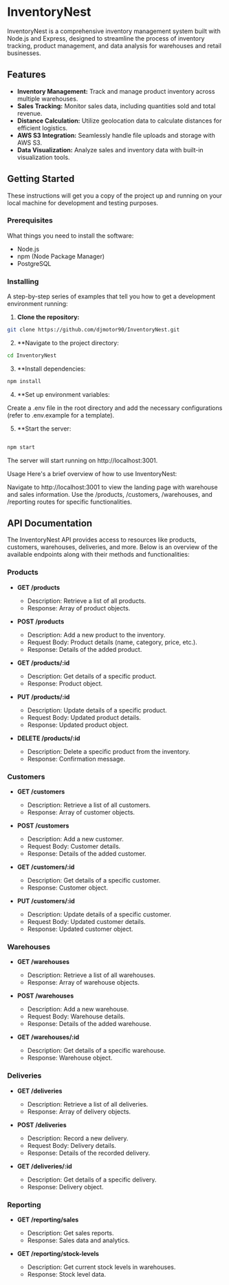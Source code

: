 # InventoryNest

InventoryNest is a comprehensive inventory management system built with Node.js and Express, designed to streamline the process of inventory tracking, product management, and data analysis for warehouses and retail businesses.

## Features

- **Inventory Management:** Track and manage product inventory across multiple warehouses.
- **Sales Tracking:** Monitor sales data, including quantities sold and total revenue.
- **Distance Calculation:** Utilize geolocation data to calculate distances for efficient logistics.
- **AWS S3 Integration:** Seamlessly handle file uploads and storage with AWS S3.
- **Data Visualization:** Analyze sales and inventory data with built-in visualization tools.

## Getting Started

These instructions will get you a copy of the project up and running on your local machine for development and testing purposes.

### Prerequisites

What things you need to install the software:

- Node.js
- npm (Node Package Manager)
- PostgreSQL

### Installing

A step-by-step series of examples that tell you how to get a development environment running:

1. **Clone the repository:**
  
  ```bash
  git clone https://github.com/djmotor90/InventoryNest.git
  ```

2. **Navigate to the project directory:

  ```bash
  cd InventoryNest
  ```
3. **Install dependencies:

  ```bash
  npm install
  ```
4. **Set up environment variables:

Create a .env file in the root directory and add the necessary configurations (refer to .env.example for a template).

5. **Start the server:

  ```bash

  npm start
  ```

The server will start running on http://localhost:3001.

Usage
Here's a brief overview of how to use InventoryNest:

Navigate to http://localhost:3001 to view the landing page with warehouse and sales information.
Use the /products, /customers, /warehouses, and /reporting routes for specific functionalities.

## API Documentation

The InventoryNest API provides access to resources like products, customers, warehouses, deliveries, and more. Below is an overview of the available endpoints along with their methods and functionalities:

### Products

- **GET /products**
  - Description: Retrieve a list of all products.
  - Response: Array of product objects.

- **POST /products**
  - Description: Add a new product to the inventory.
  - Request Body: Product details (name, category, price, etc.).
  - Response: Details of the added product.

- **GET /products/:id**
  - Description: Get details of a specific product.
  - Response: Product object.

- **PUT /products/:id**
  - Description: Update details of a specific product.
  - Request Body: Updated product details.
  - Response: Updated product object.

- **DELETE /products/:id**
  - Description: Delete a specific product from the inventory.
  - Response: Confirmation message.

### Customers

- **GET /customers**
  - Description: Retrieve a list of all customers.
  - Response: Array of customer objects.

- **POST /customers**
  - Description: Add a new customer.
  - Request Body: Customer details.
  - Response: Details of the added customer.

- **GET /customers/:id**
  - Description: Get details of a specific customer.
  - Response: Customer object.

- **PUT /customers/:id**
  - Description: Update details of a specific customer.
  - Request Body: Updated customer details.
  - Response: Updated customer object.

### Warehouses

- **GET /warehouses**
  - Description: Retrieve a list of all warehouses.
  - Response: Array of warehouse objects.

- **POST /warehouses**
  - Description: Add a new warehouse.
  - Request Body: Warehouse details.
  - Response: Details of the added warehouse.

- **GET /warehouses/:id**
  - Description: Get details of a specific warehouse.
  - Response: Warehouse object.

### Deliveries

- **GET /deliveries**
  - Description: Retrieve a list of all deliveries.
  - Response: Array of delivery objects.

- **POST /deliveries**
  - Description: Record a new delivery.
  - Request Body: Delivery details.
  - Response: Details of the recorded delivery.

- **GET /deliveries/:id**
  - Description: Get details of a specific delivery.
  - Response: Delivery object.

### Reporting

- **GET /reporting/sales**
  - Description: Get sales reports.
  - Response: Sales data and analytics.

- **GET /reporting/stock-levels**
  - Description: Get current stock levels in warehouses.
  - Response: Stock level data.

